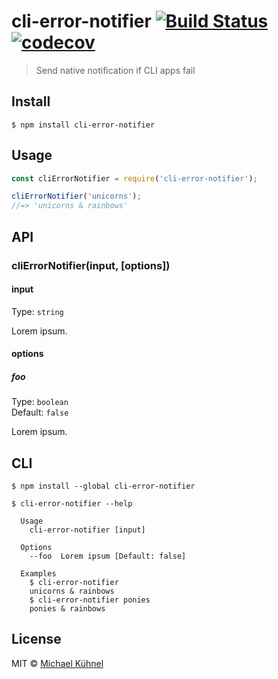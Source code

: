 # cli-error-notifier [![Build Status](https://travis-ci.org/micromata/cli-error-notifier.svg?branch=master)](https://travis-ci.org/micromata/cli-error-notifier) [![codecov](https://codecov.io/gh/micromata/cli-error-notifier/badge.svg?branch=master)](https://codecov.io/gh/micromata/cli-error-notifier?branch=master)

> Send native notification if CLI apps fail


## Install

```
$ npm install cli-error-notifier
```


## Usage

```js
const cliErrorNotifier = require('cli-error-notifier');

cliErrorNotifier('unicorns');
//=> 'unicorns & rainbows'
```


## API

### cliErrorNotifier(input, [options])

#### input

Type: `string`

Lorem ipsum.

#### options

##### foo

Type: `boolean`<br>
Default: `false`

Lorem ipsum.


## CLI

```
$ npm install --global cli-error-notifier
```

```
$ cli-error-notifier --help

  Usage
    cli-error-notifier [input]

  Options
    --foo  Lorem ipsum [Default: false]

  Examples
    $ cli-error-notifier
    unicorns & rainbows
    $ cli-error-notifier ponies
    ponies & rainbows
```


## License

MIT © [Michael Kühnel](https://micromata.de)
